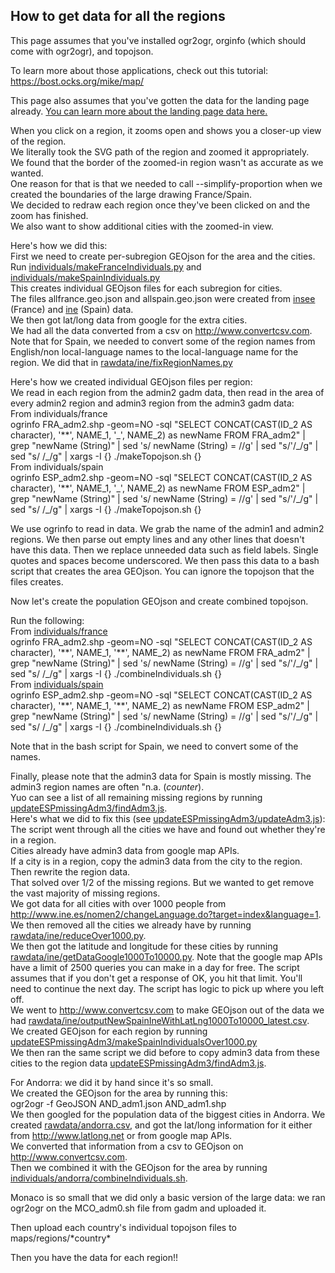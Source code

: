 How to get data for all the regions
------
This page assumes that you've installed ogr2ogr, orginfo (which should come with ogr2ogr), and topojson.

To learn more about those applications, check out this tutorial:  
https://bost.ocks.org/mike/map/

This page also assumes that you've gotten the data for the landing page already. [You can learn more about the landing page data here.](landing.md)

When you click on a region, it zooms open and shows you a closer-up view of the region.  
We literally took the SVG path of the region and zoomed it appropriately.  
We found that the border of the zoomed-in region wasn't as accurate as we wanted.  
One reason for that is that we needed to call --simplify-proportion when we created the boundaries of the large drawing France/Spain.  
We decided to redraw each region once they've been clicked on and the zoom has finished.  
We also want to show additional cities with the zoomed-in view.

Here's how we did this:  
First we need to create per-subregion GEOjson for the area and the cities.  
Run [individuals/makeFranceIndividuals.py](individuals/makeFranceIndividuals.py) and [individuals/makeSpainIndividuals.py](individuals/makeSpainIndividuals.py)   
This creates individual GEOjson files for each subregion for cities.  
The files allfrance.geo.json and allspain.geo.json were created from [insee](http://www.insee.fr/fr/default.asp) (France) and [ine](http://ine.es/) (Spain) data.  
We then got lat/long data from google for the extra cities.  
We had all the data converted from a csv on http://www.convertcsv.com.  
Note that for Spain, we needed to convert some of the region names from English/non local-language names to the local-language name for the region.
We did that in [rawdata/ine/fixRegionNames.py](rawdata/ine/fixRegionNames.py)

Here's how we created individual GEOjson files per region:  
We read in each region from the admin2 gadm data, then read in the area of every admin2 region and admin3 region from the admin3 gadm data:  
From individuals/france  
ogrinfo FRA_adm2.shp -geom=NO -sql "SELECT CONCAT(CAST(ID_2 AS character), '\*\*', NAME_1, '\_', NAME_2) as newName FROM  FRA_adm2" | grep "newName (String)" | sed 's/  newName (String) = //g' | sed "s/'/\_/g" | sed "s/ /\_/g" | xargs -I {} ./makeTopojson.sh {}  
From individuals/spain  
ogrinfo ESP_adm2.shp -geom=NO -sql "SELECT CONCAT(CAST(ID_2 AS character), '\*\*', NAME_1, '\_', NAME_2) as newName FROM  ESP_adm2" | grep "newName (String)" | sed 's/  newName (String) = //g' | sed "s/'/\_/g" | sed "s/ /\_/g" | xargs -I {} ./makeTopojson.sh {}  

We use ogrinfo to read in data. We grab the name of the admin1 and admin2 regions. We then parse out empty lines and any other lines that doesn't have this data. 
Then we replace unneeded data such as field labels. Single quotes and spaces become underscored. We then pass this data to a bash script that creates the area GEOjson. You can ignore the topojson that the files creates.  

Now let's create the population GEOjson and create combined topojson.

Run the following:  
From [individuals/france](individuals/france)  
ogrinfo FRA_adm2.shp -geom=NO -sql "SELECT CONCAT(CAST(ID_2 AS character), '\*\*', NAME_1, '\*\*', NAME_2) as newName FROM  FRA_adm2" | grep "newName (String)" | sed 's/  newName (String) = //g' | sed "s/'/\_/g" | sed "s/ /\_/g" | xargs -I {} ./combineIndividuals.sh {}  
From [individuals/spain](individuals/spain)  
ogrinfo ESP_adm2.shp -geom=NO -sql "SELECT CONCAT(CAST(ID_2 AS character), '\*\*', NAME_1, '\*\*', NAME_2) as newName FROM  ESP_adm2" | grep "newName (String)" | sed 's/  newName (String) = //g' | sed "s/'/\_/g" | sed "s/ /\_/g" | xargs -I {} ./combineIndividuals.sh {}  

Note that in the bash script for Spain, we need to convert some of the names.

Finally, please note that the admin3 data for Spain is mostly missing. The admin3 region names are often "n.a. (*counter*).  
Yuo can see  a list of all remaining missing regions by running [updateESPmissingAdm3/findAdm3.js](updateESPmissingAdm3/findAdm3.js).  
Here's what we did to fix this (see [updateESPmissingAdm3/updateAdm3.js](updateESPmissingAdm3/updateAdm3.js)):  
The script went through all the cities we have and found out whether they're in a region.  
Cities already have admin3 data from google map APIs.  
If a city is in a region, copy the admin3 data from the city to the region.  
Then rewrite the region data.  
That solved over 1/2 of the missing regions. But we wanted to get remove the vast majority of missing regions.  
We got data for all cities with over 1000 people from http://www.ine.es/nomen2/changeLanguage.do?target=index&language=1.  
We then removed all the cities we already have by running [rawdata/ine/reduceOver1000.py](rawdata/ine/reduceOver1000.py).  
We then got the latitude and longitude for these cities by running [rawdata/ine/getDataGoogle1000To10000.py](rawdata/ine/getDataGoogle1000To10000.py). Note that the google map APIs have a limit of 2500 queries you can make in a day for free. The script assumes that if you don't get a response of OK, you hit that limit. You'll need to continue the next day. The script has logic to pick up where you left off.  
We went to http://www.convertcsv.com to make GEOjson out of the data we had [rawdata/ine/outputNewSpainIneWithLatLng1000To10000_latest.csv](rawdata/ine/outputNewSpainIneWithLatLng1000To10000_latest.csv).  
We created GEOjson for each region by running [updateESPmissingAdm3/makeSpainIndividualsOver1000.py](updateESPmissingAdm3/makeSpainIndividualsOver1000.py)  
We then ran the same script we did before to copy admin3 data from these cities to the region data [updateESPmissingAdm3/findAdm3.js](updateESPmissingAdm3/findAdm3.js).  

For Andorra: we did it by hand since it's so small.  
We created the GEOjson for the area by running this:  
ogr2ogr   -f GeoJSON   AND_adm1.json  AND_adm1.shp  
We then googled for the population data of the biggest cities in Andorra.  We created [rawdata/andorra.csv](rawdata/andorra.csv), and got the lat/long information for it either from http://www.latlong.net or from google map APIs.  
We converted that information from a csv to GEOjson on http://www.convertcsv.com.  
Then we combined it with the GEOjson for the area by running [individuals/andorra/combineIndividuals.sh](individuals/andorra/combineIndividuals.sh).

Monaco is so small that we did only a basic version of the large data: we ran ogr2ogr on the MCO_adm0.sh file from gadm and uploaded it.

Then upload each country's individual topojson files to maps/regions/\*country\*

Then you have the data for each region!!
